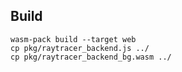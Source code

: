 ## Build

```shell
wasm-pack build --target web
cp pkg/raytracer_backend.js ../
cp pkg/raytracer_backend_bg.wasm ../
```
